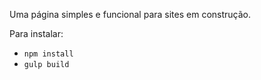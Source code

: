 Uma página simples e funcional para sites em construção.

Para instalar:

- `npm install`
- `gulp build`
